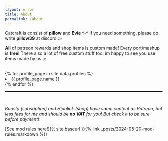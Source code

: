 ```yaml
---
layout: error
title: About
permalink: /about
---
```


Catcraft is consist of **pillow** and **Evie** ^-^ If you need something, please do write **pillow39** at discord :>

**All** of patreon rewards and shop items is custom made! Every port/mashup is **free**! There also a lot of free custom stuff too, im happy to see you use items made by us c:

<br>
{% for profile_page in site.data.profiles %}
<li><a href="{{ profile_page.link }}">{{ profile_page.name }}</a></li>
{% endfor %}

<br>
<hr class="hr_dashed">
<br>
    
*Boosty (subsription) and Hipolink (shop) have same content as Patreon, but less fees for me and should be **no VAT** for you! But check it to be sure before payment!*

[See mod rules here!]({{ site.baseurl }}{% link _posts/2024-05-20-mod-rules.markdown %})

<style>
.error {
    text-align: unset;
}

.hr_dashed {
  border: 0;
  border-top: 1px dashed;
}
</style>
